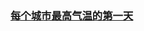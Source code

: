 ### [每个城市最高气温的第一天](https://leetcode-cn.com/problems/the-first-day-of-the-maximum-recorded-degree-in-each-city)

